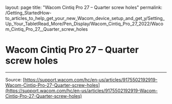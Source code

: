 layout: page
title: "Wacom Cintiq Pro 27 – Quarter screw holes"
permalink: /Getting_StartedHow-to_articles_to_help_get_your_new_Wacom_device_setup_and_get_y/Setting_Up_Your_TabletRead_More/Pen_Display/Wacom_Cintiq_Pro_27_2022/Wacom_Cintiq_Pro_27__Quarter_screw_holes

# Wacom Cintiq Pro 27 – Quarter screw holes



---
Source: [https://support.wacom.com/hc/en-us/articles/9175502192919-Wacom-Cintiq-Pro-27-Quarter-screw-holes](https://support.wacom.com/hc/en-us/articles/9175502192919-Wacom-Cintiq-Pro-27-Quarter-screw-holes)
